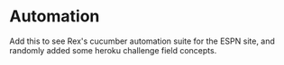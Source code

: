 # Automation

Add this to see Rex's cucumber automation suite for the ESPN site, and randomly added some heroku challenge field concepts.
